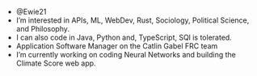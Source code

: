 - @Ewie21
- I’m interested in APIs, ML, WebDev, Rust, Sociology, Political Science, and Philosophy.
- I can also code in Java, Python and, TypeScript, SQl is tolerated.
- Application Software Manager on the Catlin Gabel FRC team
- I’m currently working on coding Neural Networks and building the Climate Score web app.

<!---
Ewie21/Ewie21 is a ✨ special ✨ repository because its `README.md` (this file) appears on your GitHub profile.
You can click the Preview link to take a look at your changes.
--->
